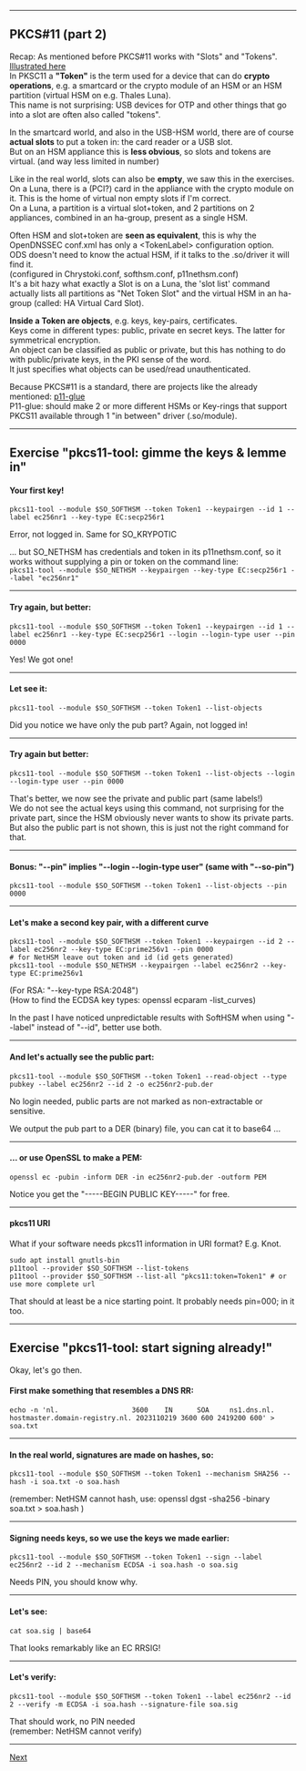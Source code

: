 ---------------------------------
## PKCS#11 (part 2)
Recap: As mentioned before PKCS#11 works with "Slots" and "Tokens".
[Illustrated here](https://github.com/tpm2-software/tpm2-pkcs11/blob/master/docs/illustrations/reader-slot-token-obj.png)  
In PKSC11 a **"Token"** is the term used for a device that can do **crypto operations**, e.g. a smartcard 
or the crypto module of an HSM or an HSM partition (virtual HSM on e.g. Thales Luna).  
This name is not surprising: USB devices for OTP and other things that go into a slot are often also called "tokens".

In the smartcard world, and also in the USB-HSM world, there are of
course **actual slots** to put a token in: the card reader or a USB slot.  
But on an HSM appliance this is **less obvious**, so slots and tokens are
virtual. (and way less limited in number)

Like in the real world, slots can also be **empty**, we saw this in the exercises.  
On a Luna, there is a (PCI?) card in the appliance with the crypto
module on it. This is the home of virtual non empty slots if I'm correct.  
On a Luna, a partition is a virtual slot+token, and 2 partitions on 2
appliances, combined in an ha-group, present as a single HSM.

Often HSM and slot+token are **seen as equivalent**, this is why the
OpenDNSSEC conf.xml has only a <TokenLabel\> configuration option.  
ODS doesn't need to know the actual HSM, if it talks to the .so/driver
it will find it.  
(configured in Chrystoki.conf, softhsm.conf, p11nethsm.conf)   
It's a bit hazy what exactly a Slot is on a Luna, the 'slot list' command
actually lists all partitions as "Net Token Slot" and the virtual HSM
in an ha-group (called: HA Virtual Card Slot).

**Inside a Token are objects**, e.g. keys, key-pairs, certificates.  
Keys come in different types: public, private en secret keys. The latter
for symmetrical encryption.  
An object can be classified as public or private, but this has nothing
to do with public/private keys, in the PKI sense of the word.  
It just specifies what objects can be used/read unauthenticated.

Because PKCS#11 is a standard, there are projects like the already mentioned:
[p11-glue](https://p11-glue.github.io/p11-glue/)  
P11-glue: should make 2 or more different HSMs or Key-rings that
support PKCS11 available through 1 "in between" driver (.so/module).  

-------------------
## Exercise "pkcs11-tool: gimme the keys & lemme in"
#### Your first key!
```
pkcs11-tool --module $SO_SOFTHSM --token Token1 --keypairgen --id 1 --label ec256nr1 --key-type EC:secp256r1
```    
Error, not logged in. Same for SO_KRYPOTIC  

... but SO_NETHSM has credentials and token in its p11nethsm.conf, so it works without supplying a pin or token on the command line:  
`pkcs11-tool --module $SO_NETHSM --keypairgen --key-type EC:secp256r1 --label "ec256nr1"`  

------------------------
#### Try again, but better:
```
pkcs11-tool --module $SO_SOFTHSM --token Token1 --keypairgen --id 1 --label ec256nr1 --key-type EC:secp256r1 --login --login-type user --pin 0000
```
Yes! We got one!

---------
#### Let see it:
```
pkcs11-tool --module $SO_SOFTHSM --token Token1 --list-objects
```
Did you notice we have only the pub part? Again, not logged in!

--------------
#### Try again but better:
```
pkcs11-tool --module $SO_SOFTHSM --token Token1 --list-objects --login --login-type user --pin 0000
```
That's better, we now see the private and public part (same labels!)  
We do not see the actual keys using this command, not surprising for the private part, since the HSM obviously never wants to show its private parts.  
But also the public part is not shown, this is just not the right command for that.

-------
#### Bonus: "--pin" implies "--login --login-type user"  (same with "--so-pin")
```
pkcs11-tool --module $SO_SOFTHSM --token Token1 --list-objects --pin 0000
```

------------
#### Let's make a second key pair, with a different curve
```
pkcs11-tool --module $SO_SOFTHSM --token Token1 --keypairgen --id 2 --label ec256nr2 --key-type EC:prime256v1 --pin 0000
# for NetHSM leave out token and id (id gets generated)
pkcs11-tool --module $SO_NETHSM --keypairgen --label ec256nr2 --key-type EC:prime256v1
```
 (For RSA: "--key-type RSA:2048")  
 (How to find the ECDSA key types: openssl ecparam -list_curves)

In the past I have noticed unpredictable results with SoftHSM when using "--label" instead of "--id", better use both.  

-----------
#### And let's actually see the public part:
```
pkcs11-tool --module $SO_SOFTHSM --token Token1 --read-object --type pubkey --label ec256nr2 --id 2 -o ec256nr2-pub.der
```
No login needed, public parts are not marked as non-extractable or sensitive.  

We output the pub part to a DER (binary) file, you can cat it to base64 ...

--------
#### ... or use OpenSSL to make a PEM:
```
openssl ec -pubin -inform DER -in ec256nr2-pub.der -outform PEM
```
Notice you get the "-----BEGIN PUBLIC KEY-----" for free.

-----------

#### pkcs11 URI
What if your software needs pkcs11 information in URI format? E.g. Knot.
```
sudo apt install gnutls-bin
p11tool --provider $SO_SOFTHSM --list-tokens
p11tool --provider $SO_SOFTHSM --list-all "pkcs11:token=Token1" # or use more complete url
```
That should at least be a nice starting point. It probably needs pin=000; in it too.

--------------------
## Exercise "pkcs11-tool: start signing already!"
Okay, let's go then.
#### First make something that resembles a DNS RR:
```
echo -n 'nl.                  3600    IN      SOA     ns1.dns.nl.    hostmaster.domain-registry.nl. 2023110219 3600 600 2419200 600' > soa.txt
```

----------------
#### In the real world, signatures are made on hashes, so:
```
pkcs11-tool --module $SO_SOFTHSM --token Token1 --mechanism SHA256 --hash -i soa.txt -o soa.hash
```
(remember: NetHSM cannot hash, use: openssl dgst -sha256 -binary soa.txt > soa.hash )

-------------------
#### Signing needs keys, so we use the keys we made earlier:
```
pkcs11-tool --module $SO_SOFTHSM --token Token1 --sign --label ec256nr2 --id 2 --mechanism ECDSA -i soa.hash -o soa.sig
```
Needs PIN, you should know why.

-----------
#### Let's see:
```
cat soa.sig | base64
```
That looks remarkably like an EC RRSIG!

---------------
#### Let's verify:
```
pkcs11-tool --module $SO_SOFTHSM --token Token1 --label ec256nr2 --id 2 --verify -m ECDSA -i soa.hash --signature-file soa.sig
```
That should work, no PIN needed  
(remember: NetHSM cannot verify)


------------------
[Next](https://github.com/niek-sidn/hsm_workshop_nethsm/blob/main/Slide17.md)
